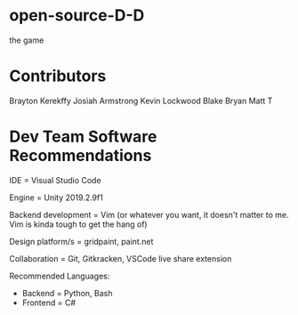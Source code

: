 # open-source-D-D
the game 
# Contributors
Brayton Kerekffy
Josiah Armstrong
Kevin Lockwood
Blake Bryan
Matt T

# Dev Team Software Recommendations
IDE = Visual Studio Code

Engine = Unity 2019.2.9f1

Backend development = Vim (or whatever you want, it doesn't matter to me. Vim is kinda tough to get the hang of)

Design platform/s = gridpaint, paint.net

Collaboration = Git, Gitkracken, VSCode live share extension

Recommended Languages:
* Backend = Python, Bash
* Frontend = C#
